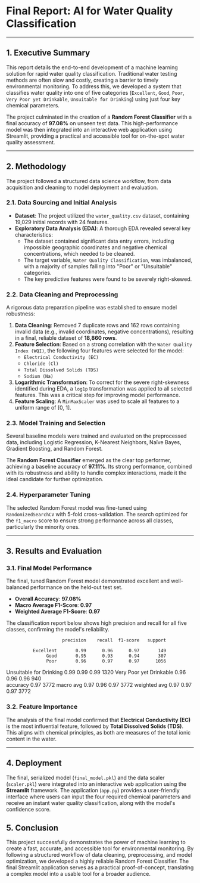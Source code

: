 # Final Report: AI for Water Quality Classification

---

## 1. Executive Summary

This report details the end-to-end development of a machine learning solution for rapid water quality classification. Traditional water testing methods are often slow and costly, creating a barrier to timely environmental monitoring. To address this, we developed a system that classifies water quality into one of five categories (`Excellent`, `Good`, `Poor`, `Very Poor yet Drinkable`, `Unsuitable for Drinking`) using just four key chemical parameters.

The project culminated in the creation of a **Random Forest Classifier** with a final accuracy of **97.08%** on unseen test data. This high-performance model was then integrated into an interactive web application using Streamlit, providing a practical and accessible tool for on-the-spot water quality assessment.

---

## 2. Methodology

The project followed a structured data science workflow, from data acquisition and cleaning to model deployment and evaluation.

### 2.1. Data Sourcing and Initial Analysis

* **Dataset**: The project utilized the `water_quality.csv` dataset, containing 19,029 initial records with 24 features.
* **Exploratory Data Analysis (EDA)**: A thorough EDA revealed several key characteristics:
    * The dataset contained significant data entry errors, including impossible geographic coordinates and negative chemical concentrations, which needed to be cleaned.
    * The target variable, `Water Quality Classification`, was imbalanced, with a majority of samples falling into "Poor" or "Unsuitable" categories.
    * The key predictive features were found to be severely right-skewed.

### 2.2. Data Cleaning and Preprocessing

A rigorous data preparation pipeline was established to ensure model robustness:

1.  **Data Cleaning**: Removed 7 duplicate rows and 162 rows containing invalid data (e.g., invalid coordinates, negative concentrations), resulting in a final, reliable dataset of **18,860 rows**.
2.  **Feature Selection**: Based on a strong correlation with the `Water Quality Index (WQI)`, the following four features were selected for the model:
    * `Electrical Conductivity (EC)`
    * `Chloride (Cl)`
    * `Total Dissolved Solids (TDS)`
    * `Sodium (Na)`
3.  **Logarithmic Transformation**: To correct for the severe right-skewness identified during EDA, a `log1p` transformation was applied to all selected features. This was a critical step for improving model performance.
4.  **Feature Scaling**: A `MinMaxScaler` was used to scale all features to a uniform range of [0, 1].

### 2.3. Model Training and Selection

Several baseline models were trained and evaluated on the preprocessed data, including Logistic Regression, K-Nearest Neighbors, Naïve Bayes, Gradient Boosting, and Random Forest.

The **Random Forest Classifier** emerged as the clear top performer, achieving a baseline accuracy of **97.11%**. Its strong performance, combined with its robustness and ability to handle complex interactions, made it the ideal candidate for further optimization.

### 2.4. Hyperparameter Tuning

The selected Random Forest model was fine-tuned using `RandomizedSearchCV` with 5-fold cross-validation. The search optimized for the `f1_macro` score to ensure strong performance across all classes, particularly the minority ones.

---

## 3. Results and Evaluation

### 3.1. Final Model Performance

The final, tuned Random Forest model demonstrated excellent and well-balanced performance on the held-out test set.

* **Overall Accuracy**: **97.08%**
* **Macro Average F1-Score**: **0.97**
* **Weighted Average F1-Score**: **0.97**

The classification report below shows high precision and recall for all five classes, confirming the model's reliability.

                         precision    recall  f1-score   support

              Excellent       0.99      0.96      0.97       149
                   Good       0.95      0.93      0.94       307
                   Poor       0.96      0.97      0.97      1056
Unsuitable for Drinking       0.99      0.99      0.99      1320
Very Poor yet Drinkable       0.96      0.96      0.96       940           
               accuracy                           0.97      3772
              macro avg       0.97      0.96      0.97      3772
           weighted avg       0.97      0.97      0.97      3772

### 3.2. Feature Importance

The analysis of the final model confirmed that **Electrical Conductivity (EC)** is the most influential feature, followed by **Total Dissolved Solids (TDS)**. This aligns with chemical principles, as both are measures of the total ionic content in the water.

---

## 4. Deployment

The final, serialized model (`final_model.pkl`) and the data scaler (`scaler.pkl`) were integrated into an interactive web application using the **Streamlit** framework. The application (`app.py`) provides a user-friendly interface where users can input the four required chemical parameters and receive an instant water quality classification, along with the model's confidence score.

## 5. Conclusion

This project successfully demonstrates the power of machine learning to create a fast, accurate, and accessible tool for environmental monitoring. By following a structured workflow of data cleaning, preprocessing, and model optimization, we developed a highly reliable Random Forest Classifier. The final Streamlit application serves as a practical proof-of-concept, translating a complex model into a usable tool for a broader audience.
